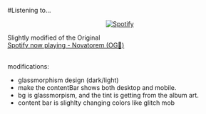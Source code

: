 #Listening to...
&nbsp;<div align="center">
    [![Spotify](https://spotify-ruby-tau.vercel.app/api/spotify)](https://open.spotify.com/user/31rzh7lcqbcfeulf7l2bheedtg7i)

   </div> 
   
<div align="left">
 Slightly modified of the Original <br> <a href="https://github.com/novatorem/novatorem">Spotify now playing - Novatorem (OG🖤)</a>
    
</div>

<br>

modifications:

<div align="left">
   <ul>
     <li>glassmorphism design (dark/light)</li>
     <li>make the contentBar shows both desktop and mobile.</li>
       <li>bg is glassmorpism, and the tint is getting from the album art.</li>
       <li>content bar is slighlty changing colors like glitch mob</li>
   </ul>
</div>
